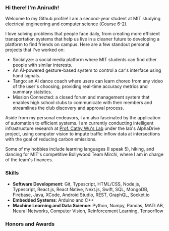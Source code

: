 ### Hi there! I'm Anirudh!

Welcome to my Github profile! I am a second-year student at MIT studying electrical engineering and computer science (Course 6-2). 

I love solving problems that people face daily, from creating more efficient transportation systems that help us live in a cleaner future to developing a platform to find friends on campus. Here are a few standout personal projects that I've worked on:
- Socialyze: a social media platform where MIT students can find other people with similar interests.
- An AI-powered gesture-based system to control a car's interface using hand signals.
- Tango: an AI dance coach where users can learn choreo from any video of the user's choosing, providing real-time accuracy metrics and summary statstics.
- Mission Connected: a closed forum and management system that enables high school clubs to communicate with their members and streamlines the club discovery and approval process.

Aside from my personal endeavors, I am also fascinated by the application of automation to efficient systems. I am currently conducting intelligent infrastructure research at [Prof. Cathy Wu's Lab](http://www.wucathy.com/blog/) under the lab's AlphaDrive project, using computer vision to impute traffic inflow data at intersections with the goal of reducing carbon emissions.

Some of my hobbies include learning languages (I speak 5), hiking, and dancing for MIT's competitive Bollywood Team Mirchi, where I am in charge of the team's finances.

### Skills
- **Software Development**: Git, Typescript, HTML/CSS, Node.js, Typescript, React.js, React Native, Next.js, Swift, SQL, MongoDB, Firebase, Java,  XCode, Android Studio, REST, GraphQL, Socket.io
- **Embedded Systems**: Arduino and C++
- **Machine Learning and Data Science**: Python, Numpy, Pandas, MATLAB, Neural Networks, Computer Vision, Reinforcement Learning, Tensorflow

### Honors and Awards

<!--
**anirudhv27/anirudhv27** is a ✨ _special_ ✨ repository because its `README.md` (this file) appears on your GitHub profile.

Here are some ideas to get you started:

- 🔭 I’m currently working on ...
- 🌱 I’m currently learning ...
- 👯 I’m looking to collaborate on ...
- 🤔 I’m looking for help with ...
- 💬 Ask me about ...
- 📫 How to reach me: ...
- 😄 Pronouns: ...
- ⚡ Fun fact: ...
-->
